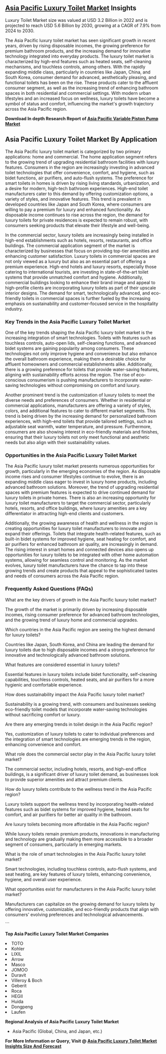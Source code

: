 <h2><a href="https://www.verifiedmarketreports.com/download-sample/?rid=443018&amp;utm_source=Github-Feb&amp;utm_medium=225" target="_blank">Asia Pacific Luxury Toilet Market</a> Insights</h2><p>Luxury Toilet Market size was valued at USD 3.2 Billion in 2022 and is projected to reach USD 5.6 Billion by 2030, growing at a CAGR of 7.9% from 2024 to 2030.</p><p><p>The Asia Pacific luxury toilet market has seen significant growth in recent years, driven by rising disposable incomes, the growing preference for premium bathroom products, and the increasing demand for innovative technology integrated into everyday products. The luxury toilet market is characterized by high-end features such as heated seats, self-cleaning mechanisms, and touchless controls, among others. With the rapidly expanding middle class, particularly in countries like Japan, China, and South Korea, consumer demand for advanced, aesthetically pleasing, and functional toilets has been on the rise. These products cater to the affluent consumer segment, as well as the increasing trend of enhancing bathroom spaces in both residential and commercial settings. With modern urban lifestyles and an increased focus on wellness, luxury toilets have become a symbol of status and comfort, influencing the market's growth trajectory across the Asia Pacific region. <strong><p><strong>Download In depth Research Report of <a href="https://www.verifiedmarketreports.com/download-sample/?rid=236118&amp;utm_source=Pulse-Dec&amp;utm_medium=225" target="_blank">Asia Pacific Variable Piston Pump Market</a></strong></p></strong></p> <h2>Asia Pacific Luxury Toilet Market By Application</h2> <p>The Asia Pacific luxury toilet market is categorized by two primary applications: home and commercial. The home application segment refers to the growing trend of upgrading residential bathroom facilities with luxury features. Consumers in the region are increasingly investing in advanced toilet technologies that offer convenience, comfort, and hygiene, such as bidet functions, air purifiers, and auto-flush systems. The preference for smart toilets in homes is driven by rising living standards, urbanization, and a desire for modern, high-tech bathroom experiences. High-end toilet manufacturers cater to this demand by offering customization options, a variety of styles, and innovative features. This trend is prevalent in developed countries like Japan and South Korea, where consumers are willing to pay a premium for luxury and enhanced functionality. As disposable income continues to rise across the region, the demand for luxury toilets for private residences is expected to remain robust, with consumers seeking products that elevate their lifestyle and well-being. <p>In the commercial sector, luxury toilets are increasingly being installed in high-end establishments such as hotels, resorts, restaurants, and office buildings. The commercial application segment of the market is characterized by businesses that focus on providing top-tier amenities and enhancing customer satisfaction. Luxury toilets in commercial spaces are not only viewed as a luxury but also as an essential part of offering a premium experience. High-end hotels and luxury resorts, especially those catering to international tourists, are investing in state-of-the-art toilet systems that provide unmatched comfort and hygiene. Additionally, commercial buildings looking to enhance their brand image and appeal to high-profile clients are incorporating luxury toilets as part of their upscale interior designs. The demand for smart, technologically advanced, and eco-friendly toilets in commercial spaces is further fueled by the increasing emphasis on sustainability and customer-focused service in the hospitality industry. <h3>Key Trends in the Asia Pacific Luxury Toilet Market</h3> <p>One of the key trends shaping the Asia Pacific luxury toilet market is the increasing integration of smart technologies. Toilets with features such as touchless controls, auto-open lids, self-cleaning functions, and advanced bidet systems are gaining popularity among consumers. These technologies not only improve hygiene and convenience but also enhance the overall bathroom experience, making them a desirable choice for affluent homeowners and commercial establishments alike. Additionally, there is a growing preference for toilets that provide water-saving features, aligning with sustainability efforts across the region. The rise of eco-conscious consumerism is pushing manufacturers to incorporate water-saving technologies without compromising on comfort and luxury.</p> <p>Another prominent trend is the customization of luxury toilets to meet the diverse needs and preferences of consumers. Whether in residential or commercial applications, manufacturers are offering a variety of styles, colors, and additional features to cater to different market segments. This trend is being driven by the increasing demand for personalized bathroom experiences, with high-end toilets that provide tailored settings, such as adjustable seat warmth, water temperature, and pressure. Furthermore, consumers are also showing interest in eco-friendly materials and finishes, ensuring that their luxury toilets not only meet functional and aesthetic needs but also align with their sustainability values.</p> <h3>Opportunities in the Asia Pacific Luxury Toilet Market</h3> <p>The Asia Pacific luxury toilet market presents numerous opportunities for growth, particularly in the emerging economies of the region. As disposable income rises and consumer lifestyles continue to evolve, there is an expanding middle class eager to invest in luxury home products, including advanced bathroom solutions. Moreover, the trend of upgrading residential spaces with premium features is expected to drive continued demand for luxury toilets in private homes. There is also an increasing opportunity for luxury toilet manufacturers to target the commercial sector, particularly hotels, resorts, and office buildings, where luxury amenities are a key differentiator in attracting high-end clients and customers.</p> <p>Additionally, the growing awareness of health and wellness in the region is creating opportunities for luxury toilet manufacturers to innovate and expand their offerings. Toilets that integrate health-related features, such as built-in bidet systems for improved hygiene, seat heating for comfort, and air purifiers for enhanced bathroom air quality, are increasingly in demand. The rising interest in smart homes and connected devices also opens up opportunities for luxury toilets to be integrated with other home automation systems, allowing for seamless control and monitoring. As the market evolves, luxury toilet manufacturers have the chance to tap into these growing trends and create products that appeal to the sophisticated tastes and needs of consumers across the Asia Pacific region.</p> <h3>Frequently Asked Questions (FAQs)</h3> <p>What are the key drivers of growth in the Asia Pacific luxury toilet market?</p> <p>The growth of the market is primarily driven by increasing disposable incomes, rising consumer preference for advanced bathroom technologies, and the growing trend of luxury home and commercial upgrades.</p> <p>Which countries in the Asia Pacific region are seeing the highest demand for luxury toilets?</p> <p>Countries like Japan, South Korea, and China are leading the demand for luxury toilets due to high disposable incomes and a strong preference for innovative and technologically advanced bathroom solutions.</p> <p>What features are considered essential in luxury toilets?</p> <p>Essential features in luxury toilets include bidet functionality, self-cleaning capabilities, touchless controls, heated seats, and air purifiers for a more hygienic and comfortable experience.</p> <p>How does sustainability impact the Asia Pacific luxury toilet market?</p> <p>Sustainability is a growing trend, with consumers and businesses seeking eco-friendly toilet models that incorporate water-saving technologies without sacrificing comfort or luxury.</p> <p>Are there any emerging trends in toilet design in the Asia Pacific region?</p> <p>Yes, customization of luxury toilets to cater to individual preferences and the integration of smart technologies are emerging trends in the region, enhancing convenience and comfort.</p> <p>What role does the commercial sector play in the Asia Pacific luxury toilet market?</p> <p>The commercial sector, including hotels, resorts, and high-end office buildings, is a significant driver of luxury toilet demand, as businesses look to provide superior amenities and attract premium clients.</p> <p>How do luxury toilets contribute to the wellness trend in the Asia Pacific region?</p> <p>Luxury toilets support the wellness trend by incorporating health-related features such as bidet systems for improved hygiene, heated seats for comfort, and air purifiers for better air quality in the bathroom.</p> <p>Are luxury toilets becoming more affordable in the Asia Pacific region?</p> <p>While luxury toilets remain premium products, innovations in manufacturing and technology are gradually making them more accessible to a broader segment of consumers, particularly in emerging markets.</p> <p>What is the role of smart technologies in the Asia Pacific luxury toilet market?</p> <p>Smart technologies, including touchless controls, auto-flush systems, and seat heating, are key features of luxury toilets, enhancing convenience, hygiene, and overall user experience.</p> <p>What opportunities exist for manufacturers in the Asia Pacific luxury toilet market?</p> <p>Manufacturers can capitalize on the growing demand for luxury toilets by offering innovative, customizable, and eco-friendly products that align with consumers' evolving preferences and technological advancements.</p> ```</p><p><strong>Top Asia Pacific Luxury Toilet Market Companies</strong></p><div data-test-id=""><p><li>TOTO</li><li> Kohler</li><li> LIXIL</li><li> Arrow</li><li> Masco</li><li> JOMOO</li><li> Duravit</li><li> Villeroy & Boch</li><li> Geberit</li><li> Roca</li><li> HEGII</li><li> Huida</li><li> Dongpeng</li><li> Laufen</li></p><div><strong>Regional Analysis of&nbsp;Asia Pacific Luxury Toilet Market</strong></div><ul><li dir="ltr"><p dir="ltr">Asia Pacific (Global, China, and Japan, etc.)</p></li></ul><p><strong>For More Information or Query, Visit @&nbsp;</strong><strong><a href="https://www.verifiedmarketreports.com/product/luxury-toilet-market/?utm_source=Github-Feb&amp;utm_medium=225" target="_blank">Asia Pacific Luxury Toilet Market Insights Size And Forecast</a></strong></p></div><h2>&nbsp;</h2><div data-test-id="">&nbsp;</div>
